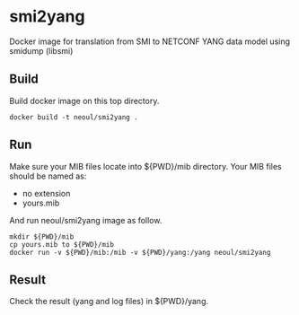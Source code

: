 
# smi2yang
Docker image for translation from SMI to NETCONF YANG data model using smidump (libsmi)


## Build
Build docker image on this top directory.

```
docker build -t neoul/smi2yang .
```

## Run
Make sure your MIB files locate into ${PWD}/mib directory.
Your MIB files should be named as: 
- no extension
- yours.mib

And run neoul/smi2yang image as follow.

```
mkdir ${PWD}/mib
cp yours.mib to ${PWD}/mib
docker run -v ${PWD}/mib:/mib -v ${PWD}/yang:/yang neoul/smi2yang
```

## Result
Check the result (yang and log files) in ${PWD}/yang.
